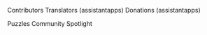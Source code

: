 Contributors
    Translators (assistantapps)
    Donations (assistantapps)

Puzzles
Community Spotlight



